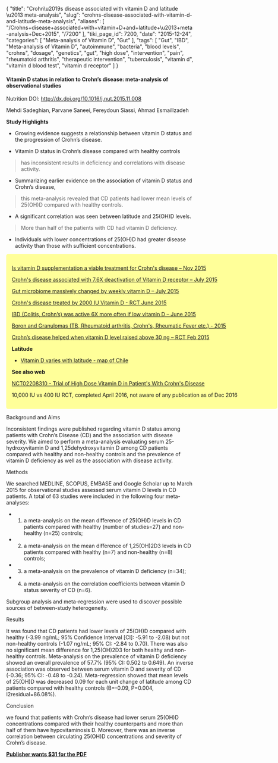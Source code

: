 {
    "title": "Crohn\u2019s disease associated with vitamin D and latitude \u2013 meta-analysis",
    "slug": "crohns-disease-associated-with-vitamin-d-and-latitude-meta-analysis",
    "aliases": [
        "/Crohns+disease+associated+with+vitamin+D+and+latitude+\u2013+meta-analysis+Dec+2015",
        "/7200"
    ],
    "tiki_page_id": 7200,
    "date": "2015-12-24",
    "categories": [
        "Meta-analysis of Vitamin D",
        "Gut"
    ],
    "tags": [
        "Gut",
        "IBD",
        "Meta-analysis of Vitamin D",
        "autoimmune",
        "bacteria",
        "blood levels",
        "crohns",
        "dosage",
        "genetics",
        "gut",
        "high dose",
        "intervention",
        "pain",
        "rheumatoid arthritis",
        "therapeutic intervention",
        "tuberculosis",
        "vitamin d",
        "vitamin d blood test",
        "vitamin d receptor"
    ]
}


#### Vitamin D status in relation to Crohn’s disease: meta-analysis of observational studies

Nutrition DOI: http://dx.doi.org/10.1016/j.nut.2015.11.008

Mehdi Sadeghian, Parvane Saneei, Fereydoun Siassi, Ahmad Esmaillzadeh

 **Study Highlights** 

* Growing evidence suggests a relationship between vitamin D status and the progression of Crohn’s disease.

* Vitamin D status in Crohn’s disease compared with healthy controls 

> has inconsistent results in deficiency and correlations with disease activity.

* Summarizing earlier evidence on the association of vitamin D status and Crohn’s disease, 

> this meta-analysis revealed that CD patients had lower mean levels of 25(OH)D compared with healthy controls.

* A significant correlation was seen between latitude and 25(OH)D levels. 

> More than half of the patients with CD had vitamin D deficiency.

* Individuals with lower concentrations of 25(OH)D had greater disease activity than those with sufficient concentrations.

<div class="border" style="background-color:#FF9;padding:15px;margin:10px 0;border-radius:5px;width:700px">

[Is vitamin D supplementation a viable treatment for Crohn's disease – Nov 2015](/posts/is-vitamin-d-supplementation-a-viable-treatment-for-crohns-disease)

[Crohn's disease associated with 7.6X deactivation of Vitamin D receptor – July 2015](/posts/crohns-disease-associated-with-76x-deactivation-of-vitamin-d-receptor)

[Gut microbiome massively changed by weekly vitamin D – July 2015](/posts/gut-microbiome-massively-changed-by-weekly-vitamin-d)

[Crohn's disease treated by 2000 IU Vitamin D - RCT June 2015](/posts/crohns-disease-treated-by-2000-iu-vitamin-d-rct)

[IBD (Colitis, Crohn’s) was active 6X more often if low vitamin D – June 2015](/posts/ibd-colitis-crohns-was-active-6x-more-often-if-low-vitamin-d)

[Boron and Granulomas (TB, Rheumatoid arthritis, Crohn's, Rheumatic Fever etc.) - 2015](/posts/boron-and-granulomas-tb-rheumatoid-arthritis-crohns-rheumatic-fever-etc-2015)

[Crohn’s disease helped when vitamin D level raised above 30 ng – RCT Feb 2015](/posts/crohns-disease-helped-when-vitamin-d-level-raised-above-30-ng-rct)

 **Latitude** 

* [Vitamin D varies with latitude - map of Chile](/posts/vitamin-d-varies-with-latitude-map-of-chile)

 **See also web** 

[NCT02208310 - Trial of High Dose Vitamin D in Patient's With Crohn's Disease](http://www.clinicaltrial.co/ShowTrial/NCT02208310)

10,000 IU vs 400 IU RCT, completed April 2016, not aware of any publication as of Dec 2016

</div>

Background and Aims

Inconsistent findings were published regarding vitamin D status among patients with Crohn’s Disease (CD) and the association with disease severity. We aimed to perform a meta-analysis evaluating serum 25-hydroxyvitamin D and 1,25dehydroxyvitamin D among CD patients compared with healthy and non-healthy controls and the prevalence of vitamin D deficiency as well as the association with disease activity.

Methods

We searched MEDLINE, SCOPUS, EMBASE and Google Scholar up to March 2015 for observational studies assessed serum vitamin D levels in CD patients. A total of 63 studies were included in the following four meta-analyses: 

* 1) a meta-analysis on the mean difference of 25(OH)D levels in CD patients compared with healthy (number of studies=27) and non-healthy (n=25) controls; 

* 2) a meta-analysis on the mean difference of 1,25(OH)2D3 levels in CD patients compared with healthy (n=7) and non-healthy (n=8) controls; 

* 3) a meta-analysis on the prevalence of vitamin D deficiency (n=34); 

* 4) a meta-analysis on the correlation coefficients between vitamin D status severity of CD (n=6). 

Subgroup analysis and meta-regression were used to discover possible sources of between-study heterogeneity.

Results

It was found that CD patients had lower levels of 25(OH)D compared with healthy (-3.99 ng/mL; 95% Confidence Interval <span>[CI]</span>: -5.91 to -2.08) but not non-healthy controls (-1.07 ng/mL; 95% CI: -2.84 to 0.70). There was also no significant mean difference for 1,25(OH)2D3 for both healthy and non-healthy controls. Meta-analysis on the prevalence of vitamin D deficiency showed an overall prevalence of 57.7% (95% CI: 0.502 to 0.649). An inverse association was observed between serum vitamin D and severity of CD (-0.36; 95% CI: -0.48 to -0.24). Meta-regression showed that mean levels of 25(OH)D was decreased 0.09 for each unit change of latitude among CD patients compared with healthy controls (B=-0.09, P=0.004, I2residual=86.08%).

Conclusion

we found that patients with Crohn’s disease had lower serum 25(OH)D concentrations compared with their healthy counterparts and more than half of them have hypovitaminosis D. Moreover, there was an inverse correlation between circulating 25(OH)D concentrations and severity of Crohn’s disease.

 **[Publisher wants $31 for the PDF](http://www.nutritionjrnl.com/article/S0899-9007(15)00469-4/pdf)**